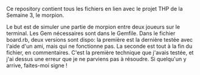 

Ce repository contient tous les fichiers en lien avec le projet THP de la Semaine 3, le morpion.

Le but est de simuler une partie de morpion entre deux joueurs sur le terminal. Les Gem nécessaires sont dans le Gemfile. Dans le fichier board.rb, deux versions sont dispo: la première est la dernière testée avec l'aide d'un ami, mais qui ne fonctionne pas. La seconde est tout à la fin du fichier, en commentaires. C'est la première technique que j'avais testée, et j'ai dessus une erreur que je ne parviens pas à résoudre. Si quelqu'un y arrive, faites-moi signe !

